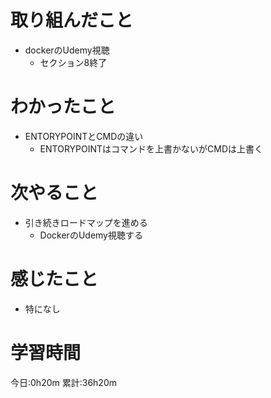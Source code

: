 # 取り組んだこと
  - dockerのUdemy視聴
    - セクション8終了

# わかったこと
  - ENTORYPOINTとCMDの違い
    - ENTORYPOINTはコマンドを上書かないがCMDは上書く

# 次やること
  - 引き続きロードマップを進める
    - DockerのUdemy視聴する

# 感じたこと
  - 特になし

# 学習時間
今日:0h20m
累計:36h20m
